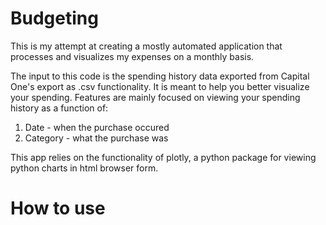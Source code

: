 # Budgeting
This is my attempt at creating a mostly automated application that processes and visualizes my expenses on a monthly basis.  

The input to this code is the spending history data exported from Capital One's export as .csv functionality. It is meant to help you better visualize your spending. Features are mainly focused on viewing your spending history as a function of: 

1) Date - when the purchase occured
2) Category - what the purchase was 

This app relies on the functionality of plotly, a python package for viewing python charts in html browser form. 



# How to use

~~~~~~~~~~~~ in progress ~~~~~~~~~~~~~~~
